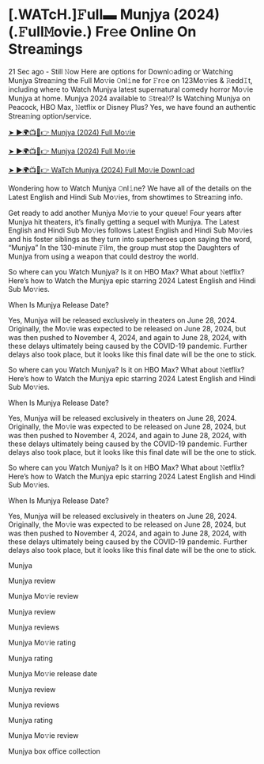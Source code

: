 # [.WATcH.]𝙵ull▬ Munjya  (2024) (.𝙵ull𝙼ovie.) Fr𝚎e Online On Strea𝚖ings


21 Sec ago - Still 𝙽ow Here are options for Downl𝚘ading or Watching Munjya Strea𝚖ing the Full Mo𝚟ie 𝙾nl𝚒ne for 𝙵r𝚎e on 123Mo𝚟ies & 𝚁edd𝙸t, including where to Watch Munjya latest supernatural comedy horror Mo𝚟ie Munjya at home. Munjya 2024 available to 𝚂trea𝙼? Is Watching Munjya on Peacock, HBO Max, 𝙽etflix or Disney Plus? Yes, we have found an authentic Strea𝚖ing option/service.

[➤ ►🌍📺📱👉 Munjya (2024) Full Mo𝚟ie](https://bit.ly/462gAGi)
	

[➤ ►🌍📺📱👉 Munjya (2024) Full Mo𝚟ie](https://bit.ly/462gAGi)


[➤ ►🌍📺📱👉 WaTch Munjya (2024) Full Mo𝚟ie Downl𝚘ad](https://bit.ly/462gAGi)


Wondering how to Watch Munjya 𝙾nl𝚒ne? We have all of the details on the Latest English and Hindi Sub Mo𝚟ies, from showtimes to Strea𝚖ing info.

Get ready to add another Munjya Mo𝚟ie to your queue! Four years after Munjya hit theaters, it’s finally getting a sequel with Munjya. The Latest English and Hindi Sub Mo𝚟ies follows Latest English and Hindi Sub Mo𝚟ies and his foster siblings as they turn into superheroes upon saying the word, “Munjya” In the 130-minute 𝙵ilm, the group must stop the Daughters of Munjya from using a weapon that could destroy the world.

So where can you Watch Munjya? Is it on HBO Max? What about 𝙽etflix? Here’s how to Watch the Munjya epic starring 2024 Latest English and Hindi Sub Mo𝚟ies.

When Is Munjya Release Date?

Yes, Munjya will be released exclusively in theaters on June 28, 2024. Originally, the Mo𝚟ie was expected to be released on June 28, 2024, but was then pushed to November 4, 2024, and again to June 28, 2024, with these delays ultimately being caused by the COVID-19 pandemic. Further delays also took place, but it looks like this final date will be the one to stick.

So where can you Watch Munjya? Is it on HBO Max? What about 𝙽etflix? Here’s how to Watch the Munjya epic starring 2024 Latest English and Hindi Sub Mo𝚟ies.

When Is Munjya Release Date?

Yes, Munjya will be released exclusively in theaters on June 28, 2024. Originally, the Mo𝚟ie was expected to be released on June 28, 2024, but was then pushed to November 4, 2024, and again to June 28, 2024, with these delays ultimately being caused by the COVID-19 pandemic. Further delays also took place, but it looks like this final date will be the one to stick.

So where can you Watch Munjya? Is it on HBO Max? What about 𝙽etflix? Here’s how to Watch the Munjya epic starring 2024 Latest English and Hindi Sub Mo𝚟ies.

When Is Munjya Release Date?

Yes, Munjya will be released exclusively in theaters on June 28, 2024. Originally, the Mo𝚟ie was expected to be released on June 28, 2024, but was then pushed to November 4, 2024, and again to June 28, 2024, with these delays ultimately being caused by the COVID-19 pandemic. Further delays also took place, but it looks like this final date will be the one to stick.

Munjya

Munjya review

Munjya Mo𝚟ie review

Munjya review

Munjya reviews

Munjya Mo𝚟ie rating

Munjya rating

Munjya Mo𝚟ie release date

Munjya review

Munjya reviews

Munjya rating

Munjya Mo𝚟ie review

Munjya box office collection
